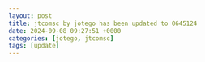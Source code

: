 ```yaml
---
layout: post
title: jtcomsc by jotego has been updated to 0645124
date: 2024-09-08 09:27:51 +0000
categories: [jotego, jtcomsc]
tags: [update]
---
```


